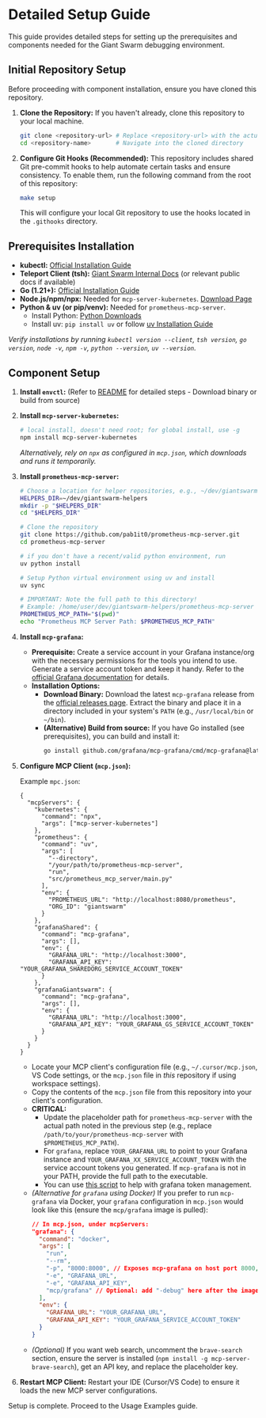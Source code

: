 # Detailed Setup Guide

This guide provides detailed steps for setting up the prerequisites and components needed for the Giant Swarm
debugging environment.

## Initial Repository Setup

Before proceeding with component installation, ensure you have cloned this repository.

1.  **Clone the Repository:** If you haven't already, clone this repository to your local machine.
    ```bash
    git clone <repository-url> # Replace <repository-url> with the actual URL
    cd <repository-name>       # Navigate into the cloned directory
    ```
2.  **Configure Git Hooks (Recommended):** This repository includes shared Git pre-commit hooks to help automate certain tasks and ensure consistency. To enable them, run the following command from the root of this repository:
    ```bash
    make setup
    ```
    This will configure your local Git repository to use the hooks located in the `.githooks` directory.

## Prerequisites Installation

- **kubectl:** [Official Installation Guide](https://kubernetes.io/docs/tasks/tools/install-kubectl/)
- **Teleport Client (tsh):**
  [Giant Swarm Internal Docs](https://intranet.giantswarm.io/docs/support-and-ops/teleport/#installing-teleport)
  (or relevant public docs if available)
- **Go (1.21+):** [Official Installation Guide](https://go.dev/doc/install)
- **Node.js/npm/npx:** Needed for `mcp-server-kubernetes`. [Download Page](https://nodejs.org/)
- **Python & uv (or pip/venv):** Needed for `prometheus-mcp-server`.
  - Install Python: [Python Downloads](https://www.python.org/downloads/)
  - Install uv: `pip install uv` or follow
    [uv Installation Guide](https://github.com/astral-sh/uv#installation)

_Verify installations by running `kubectl version --client`, `tsh version`, `go version`, `node -v`, `npm -v`,
`python --version`, `uv --version`._

## Component Setup

1.  **Install `envctl`:** (Refer to [README](https://github.com/giantswarm/envctl/blob/main/README.md) for detailed steps - Download binary or build from source)
2.  **Install `mcp-server-kubernetes`:**
    ```bash
    # local install, doesn't need root; for global install, use -g
    npm install mcp-server-kubernetes
    ```
    _Alternatively, rely on `npx` as configured in `mcp.json`, which downloads and runs it temporarily._
3.  **Install `prometheus-mcp-server`:**

    ```bash
    # Choose a location for helper repositories, e.g., ~/dev/giantswarm-helpers
    HELPERS_DIR=~/dev/giantswarm-helpers
    mkdir -p "$HELPERS_DIR"
    cd "$HELPERS_DIR"

    # Clone the repository
    git clone https://github.com/pab1it0/prometheus-mcp-server.git
    cd prometheus-mcp-server

    # if you don't have a recent/valid python environment, run
    uv python install

    # Setup Python virtual environment using uv and install
    uv sync

    # IMPORTANT: Note the full path to this directory!
    # Example: /home/user/dev/giantswarm-helpers/prometheus-mcp-server
    PROMETHEUS_MCP_PATH="$(pwd)"
    echo "Prometheus MCP Server Path: $PROMETHEUS_MCP_PATH"
    ```

4.  **Install `mcp-grafana`:**
    *   **Prerequisite:** Create a service account in your Grafana instance/org with the necessary permissions for the tools you intend to use. Generate a service account token and keep it handy. Refer to the [official Grafana documentation](https://grafana.com/docs/grafana/latest/administration/service-accounts/) for details.
    *   **Installation Options:**
        *   **Download Binary:** Download the latest `mcp-grafana` release from the [official releases page](https://github.com/grafana/mcp-grafana/releases). Extract the binary and place it in a directory included in your system's `PATH` (e.g., `/usr/local/bin` or `~/bin`).
        *   **(Alternative) Build from source:** If you have Go installed (see prerequisites), you can build and install it:
            ```bash
            go install github.com/grafana/mcp-grafana/cmd/mcp-grafana@latest
            ```

5.  **Configure MCP Client (`mcp.json`):**

    Example `mpc.json`:

    ```
    {
      "mcpServers": {
        "kubernetes": {
          "command": "npx",
          "args": ["mcp-server-kubernetes"]
        },
        "prometheus": {
          "command": "uv",
          "args": [
            "--directory",
            "/your/path/to/prometheus-mcp-server",
            "run",
            "src/prometheus_mcp_server/main.py"
          ],
          "env": {
            "PROMETHEUS_URL": "http://localhost:8080/prometheus",
            "ORG_ID": "giantswarm"
          }
        },
        "grafanaShared": {
          "command": "mcp-grafana",
          "args": [],
          "env": {
            "GRAFANA_URL": "http://localhost:3000",
            "GRAFANA_API_KEY": "YOUR_GRAFANA_SHAREDORG_SERVICE_ACCOUNT_TOKEN"
          }
        },
        "grafanaGiantswarm": {
          "command": "mcp-grafana",
          "args": [],
          "env": {
            "GRAFANA_URL": "http://localhost:3000",
            "GRAFANA_API_KEY": "YOUR_GRAFANA_GS_SERVICE_ACCOUNT_TOKEN"
          }
        }
      }
    }
    ```

    *   Locate your MCP client's configuration file (e.g., `~/.cursor/mcp.json`, VS Code settings, or the `mcp.json` file in *this* repository if using workspace settings).
    *   Copy the contents of the `mcp.json` file from this repository into your client's configuration.
    *   **CRITICAL:**
        *   Update the placeholder path for `prometheus-mcp-server` with the actual path noted in the previous step (e.g., replace `/path/to/your/prometheus-mcp-server` with `$PROMETHEUS_MCP_PATH`).
        *   For `grafana`, replace `YOUR_GRAFANA_URL` to point to your Grafana instance and `YOUR_GRAFANA_XX_SERVICE_ACCOUNT_TOKEN` with the service account tokens you generated. If `mcp-grafana` is not in your PATH, provide the full path to the executable.
        * You can use [this script](https://github.com/giantswarm/atlas-hacks/blob/main/hack/bin/update-mcp-grafana-token.sh) to help with grafana token management.
    *   *(Alternative for `grafana` using Docker)* If you prefer to run `mcp-grafana` via Docker, your `grafana` configuration in `mcp.json` would look like this (ensure the `mcp/grafana` image is pulled):
        ```json
        // In mcp.json, under mcpServers:
        "grafana": {
          "command": "docker",
          "args": [
            "run",
            "--rm",
            "-p", "8000:8000", // Exposes mcp-grafana on host port 8000, internal is 8000. Adjust host port if needed.
            "-e", "GRAFANA_URL",
            "-e", "GRAFANA_API_KEY",
            "mcp/grafana" // Optional: add "-debug" here after the image name
          ],
          "env": {
            "GRAFANA_URL": "YOUR_GRAFANA_URL",
            "GRAFANA_API_KEY": "YOUR_GRAFANA_SERVICE_ACCOUNT_TOKEN"
          }
        }
        ```
    *   *(Optional)* If you want web search, uncomment the `brave-search` section, ensure the server is installed (`npm install -g mcp-server-brave-search`), get an API key, and replace the placeholder key.

6.  **Restart MCP Client:** Restart your IDE (Cursor/VS Code) to ensure it loads the new MCP server
    configurations.

Setup is complete. Proceed to the Usage Examples guide.
